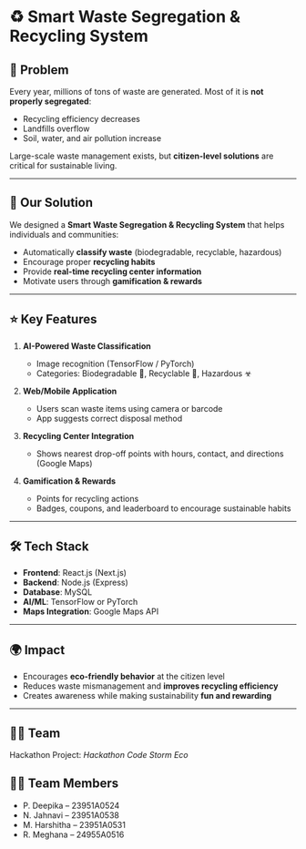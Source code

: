 # ♻️ Smart Waste Segregation & Recycling System

## 🚩 Problem
Every year, millions of tons of waste are generated. Most of it is **not properly segregated**:
- Recycling efficiency decreases
- Landfills overflow
- Soil, water, and air pollution increase

Large-scale waste management exists, but **citizen-level solutions** are critical for sustainable living.

---

## 🎯 Our Solution
We designed a **Smart Waste Segregation & Recycling System** that helps individuals and communities:
- Automatically **classify waste** (biodegradable, recyclable, hazardous)  
- Encourage proper **recycling habits**  
- Provide **real-time recycling center information**  
- Motivate users through **gamification & rewards**

---

## ⭐ Key Features
1. **AI-Powered Waste Classification**  
   - Image recognition (TensorFlow / PyTorch)  
   - Categories: Biodegradable 🥦, Recyclable 🔄, Hazardous ☣  

2. **Web/Mobile Application**  
   - Users scan waste items using camera or barcode  
   - App suggests correct disposal method  

3. **Recycling Center Integration**  
   - Shows nearest drop-off points with hours, contact, and directions (Google Maps)  

4. **Gamification & Rewards**  
   - Points for recycling actions  
   - Badges, coupons, and leaderboard to encourage sustainable habits  

---

## 🛠 Tech Stack
- **Frontend**: React.js (Next.js)  
- **Backend**: Node.js (Express)  
- **Database**: MySQL  
- **AI/ML**: TensorFlow or PyTorch  
- **Maps Integration**: Google Maps API  

---

## 🌍 Impact
- Encourages **eco-friendly behavior** at the citizen level  
- Reduces waste mismanagement and **improves recycling efficiency**  
- Creates awareness while making sustainability **fun and rewarding**  

---

## 👩‍💻 Team
Hackathon Project: *Hackathon Code Storm Eco*
## 👩‍💻 Team Members
- P. Deepika – 23951A0524  
- N. Jahnavi – 23951A0538  
- M. Harshitha – 23951A0531  
- R. Meghana – 24955A0516  
